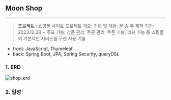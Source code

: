 ## **Moon Shop**
----
>**프로젝트** : 쇼핑몰 사이트
>프로젝트 개요: 
>기획 및 개발: 문 승 주
>제작 기간: 2023.12.28 ~
>주요 기능: 상품 관리, 주문 관리, 쿠폰 기능, 리뷰 기능 등 쇼핑몰의 기본적인 서비스를 구현
>사용 기술
- front: JavaScript, Thymeleaf
- back: Spring Boot, JPA, Spring Security, queryDSL

###  **1. ERD**
![shop_erd](https://github.com/tmdwn725/moon_shop_user/assets/60638602/3d8e245e-a8a6-44d1-bfb6-4329e605925e)

###  **2. 일정**



